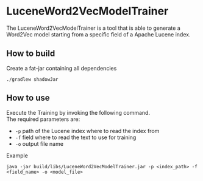 # LuceneWord2VecModelTrainer

The LuceneWord2VecModelTrainer is a tool that is able to generate a Word2Vec model starting from a specific field of a Apache Lucene index.


## How to build
Create a fat-jar containing all dependencies
```
./gradlew shadowJar
```

## How to use
Execute the Training by invoking the following command.  
The required parameters are:
- `-p` path of the Lucene index where to read the index from
- `-f` field where to read the text to use for training
- `-o` output file name

Example
```
java -jar build/libs/LuceneWord2VecModelTrainer.jar -p <index_path> -f <field_name> -o <model_file>
```
